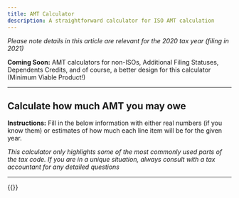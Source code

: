 ```yaml
---
title: AMT Calculator
description: A straightforward calculator for ISO AMT calculation
---
```

_Please note details in this article are relevant for the 2020 tax year (filing in 2021)_

**Coming Soon:** AMT calculators for non-ISOs, Additional Filing Statuses, Dependents Credits, and of course, a better design for this calculator (Minimum Viable Product!)

------------------

Calculate how much AMT you may owe
----

**Instructions:** Fill in the below information with either real numbers (if you know them) or estimates of how much each line item will be for the given year.

_This calculator only highlights some of the most commonly used parts of the tax code. If you are in a unique situation, always consult with a tax accountant for any detailed questions_

------------------

{{<amt-calculator >}}